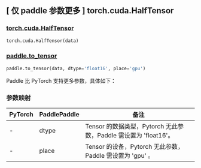 ## [ 仅 paddle 参数更多 ] torch.cuda.HalfTensor

### [torch.cuda.HalfTensor](https://pytorch.org/docs/stable/tensors.html)

```python
torch.cuda.HalfTensor(data)
```

### [paddle.to_tensor](https://www.paddlepaddle.org.cn/documentation/docs/zh/develop/api/paddle/to_tensor_cn.html#to-tensor)

```python
paddle.to_tensor(data, dtype='float16', place='gpu')
```

Paddle 比 PyTorch 支持更多参数，具体如下：

### 参数映射

| PyTorch | PaddlePaddle | 备注                                               |
|---------| ------------ |--------------------------------------------------|
| -       | dtype        | Tensor 的数据类型，Pytorch 无此参数，Paddle 需设置为 'float16'。 |
| -       | place        | Tensor 的设备，Pytorch 无此参数，Paddle 需设置为 'gpu' 。      |
